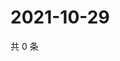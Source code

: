 # 2021-10-29

共 0 条

<!-- BEGIN WEIBO -->
<!-- 最后更新时间 Fri Oct 29 2021 19:07:36 GMT+0800 (China Standard Time) -->

<!-- END WEIBO -->
